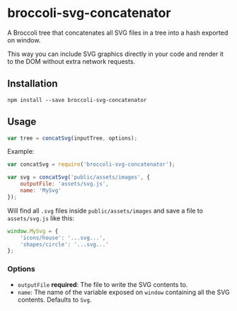 broccoli-svg-concatenator
=========================

A Broccoli tree that concatenates all SVG files in a tree into a hash exported
on window.

This way you can include SVG graphics directly in your code and render it to the
DOM without extra network requests.


## Installation

```
npm install --save broccoli-svg-concatenator
```


## Usage

```javascript
var tree = concatSvg(inputTree, options);
```

Example:

```javascript
var concatSvg = require('broccoli-svg-concatenator');

var svg = concatSvg('public/assets/images', {
    outputFile: 'assets/svg.js',
    name: 'MySvg'
});
```

Will find all `.svg` files inside `public/assets/images` and save a file to
`assets/svg.js` like this:

```javascript
window.MySvg = {
    'icons/house': '...svg...',
    'shapes/circle': '...svg...'
};
```


### Options

- `outputFile` **required**: The file to write the SVG contents to.
- `name`: The name of the variable exposed on `window` containing all the SVG contents. Defaults to `Svg`.
